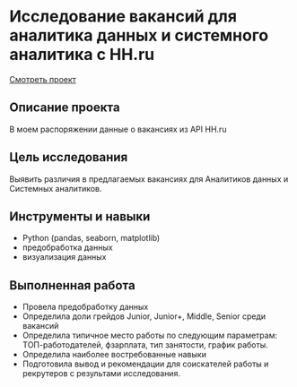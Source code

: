 # Исследование вакансий для аналитика данных и системного аналитика с HH.ru
[Смотреть проект](https://github.com/nastasiasimon/Yandex_practicum/blob/main/losses_analysis/losses_analysis.ipynb)

## Описание проекта
В моем распоряжении данные о вакансиях из API HH.ru

## Цель исследования
Выявить различия в предлагаемых вакансиях для Аналитиков данных и Системных аналитиков.

## Инструменты и навыки
- Python (pandas, seaborn, matplotlib)
- предобработка данных
- визуализация данных

## Выполненная работа
- Провела предобработку данных
- Определила доли грейдов Junior, Junior+, Middle, Senior среди вакансий
- Определила типичное место работы по следующим параметрам: ТОП-работодателей, фзарплата, тип занятости, график работы.
- Определила наиболее востребованные навыки
- Подготовила вывод и рекомендации для соискателей работы и рекрутеров с результами исследования.
